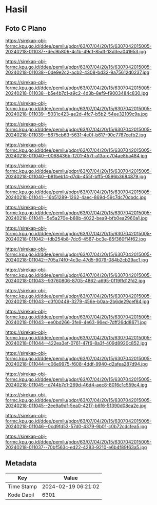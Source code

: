 # Hasil

## Foto C Plano

https://sirekap-obj-formc.kpu.go.id/ddee/pemilu/pdpr/63/07/04/20/15/6307042015005-20240218-011037--dec9b806-4c1b-49c1-85df-13d3ea041953.jpg

https://sirekap-obj-formc.kpu.go.id/ddee/pemilu/pdpr/63/07/04/20/15/6307042015005-20240218-011038--0de9e2c2-acb2-4308-bd32-9a75612d0237.jpg

https://sirekap-obj-formc.kpu.go.id/ddee/pemilu/pdpr/63/07/04/20/15/6307042015005-20240218-011038--b5e4b7c1-a9c2-4d3b-8ef9-f9003484c830.jpg

https://sirekap-obj-formc.kpu.go.id/ddee/pemilu/pdpr/63/07/04/20/15/6307042015005-20240218-011039--5031c423-ae2d-4fc7-b5b2-54ee32109c9a.jpg

https://sirekap-obj-formc.kpu.go.id/ddee/pemilu/pdpr/63/07/04/20/15/6307042015005-20240218-011039--5675cb63-5631-4e0f-b617-90c7767cefb2.jpg

https://sirekap-obj-formc.kpu.go.id/ddee/pemilu/pdpr/63/07/04/20/15/6307042015005-20240218-011040--0068436b-1201-457f-a13a-c704ae8ba484.jpg

https://sirekap-obj-formc.kpu.go.id/ddee/pemilu/pdpr/63/07/04/20/15/6307042015005-20240218-011040--b81beb14-d7db-455f-bff5-0596b3684879.jpg

https://sirekap-obj-formc.kpu.go.id/ddee/pemilu/pdpr/63/07/04/20/15/6307042015005-20240218-011041--16b51289-1262-4aec-869d-59c7dc70cbdc.jpg

https://sirekap-obj-formc.kpu.go.id/ddee/pemilu/pdpr/63/07/04/20/15/6307042015005-20240218-011041--5e5a270e-b88b-4022-bea9-bfb0ea2960a1.jpg

https://sirekap-obj-formc.kpu.go.id/ddee/pemilu/pdpr/63/07/04/20/15/6307042015005-20240218-011042--fdb254b8-7dc6-4567-bc3e-85f360f14f62.jpg

https://sirekap-obj-formc.kpu.go.id/ddee/pemilu/pdpr/63/07/04/20/15/6307042015005-20240218-011042--705a74f0-4c3e-47d5-9079-084b2cb29ac1.jpg

https://sirekap-obj-formc.kpu.go.id/ddee/pemilu/pdpr/63/07/04/20/15/6307042015005-20240218-011043--93760806-8705-4862-a695-0f19ffd12fd2.jpg

https://sirekap-obj-formc.kpu.go.id/ddee/pemilu/pdpr/63/07/04/20/15/6307042015005-20240218-011043--d3f00449-3279-456e-b0aa-2b6de29cef84.jpg

https://sirekap-obj-formc.kpu.go.id/ddee/pemilu/pdpr/63/07/04/20/15/6307042015005-20240218-011043--ee0bd266-3fe9-4e63-96ed-7dff26dd8671.jpg

https://sirekap-obj-formc.kpu.go.id/ddee/pemilu/pdpr/63/07/04/20/15/6307042015005-20240218-011044--422ea3ef-0761-47f6-8a3f-409d8920c852.jpg

https://sirekap-obj-formc.kpu.go.id/ddee/pemilu/pdpr/63/07/04/20/15/6307042015005-20240218-011044--c06e9975-f608-4ddf-9940-d2afea287d94.jpg

https://sirekap-obj-formc.kpu.go.id/ddee/pemilu/pdpr/63/07/04/20/15/6307042015005-20240218-011045--d744b7c1-269d-46d4-aec8-8016c1c559c4.jpg

https://sirekap-obj-formc.kpu.go.id/ddee/pemilu/pdpr/63/07/04/20/15/6307042015005-20240218-011045--2ee9a9df-5ea0-4217-b6f6-51390d08ea2e.jpg

https://sirekap-obj-formc.kpu.go.id/ddee/pemilu/pdpr/63/07/04/20/15/6307042015005-20240218-011046--0cd9fd53-57d0-4379-9b01-c0b72cdcfea5.jpg

https://sirekap-obj-formc.kpu.go.id/ddee/pemilu/pdpr/63/07/04/20/15/6307042015005-20240218-011037--70bf563c-ed22-4283-9210-e6b4f89f63a5.jpg


## Metadata

| Key        | Value               |
| ---------- | ------------------- |
| Time Stamp | 2024-02-19 06:21:02 |
| Kode Dapil | 6301                |



